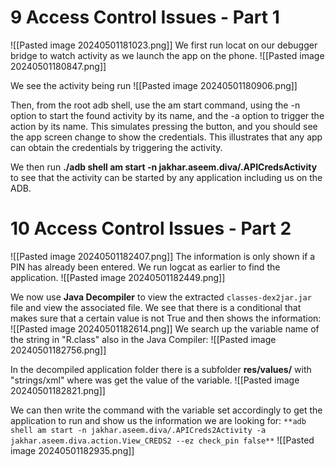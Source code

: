 # 9 Access Control Issues - Part 1
![[Pasted image 20240501181023.png]]
We first run locat on our debugger bridge to watch activity as we launch the app on the phone.
![[Pasted image 20240501180847.png]]

We see the activity being run
![[Pasted image 20240501180906.png]]

Then, from the root adb shell, use the am start command, using the -n option to start the found activity by its name, and the -a option to trigger the action by its name. This simulates pressing the button, and you should see the app screen change to show the credentials. This illustrates that any app can obtain the credentials by triggering the activity.

We then run 
**./adb shell am start -n jakhar.aseem.diva/.APICredsActivity**
to see that the activity can be started by any application including us on the ADB.

# 10 Access Control Issues - Part 2
![[Pasted image 20240501182407.png]]
The information is only shown if a PIN has already been entered. We run logcat as earlier to find the application.
![[Pasted image 20240501182449.png]]

We now use **Java Decompiler** to view the extracted `classes-dex2jar.jar` file and view the associated file. We see that there is a conditional that makes sure that a certain value is not True and then shows the information:
![[Pasted image 20240501182614.png]]
We search up the variable name of the string in "R.class" also in the Java Compiler:
![[Pasted image 20240501182756.png]]

In the decompiled application folder there is a subfolder **res/values/** with "strings/xml" where was get the value of the variable.
![[Pasted image 20240501182821.png]]

We can then write the command with the variable set accordingly to get the application to run and show us the information we are looking for:
`**adb shell am start -n jakhar.aseem.diva/.APICreds2Activity -a jakhar.aseem.diva.action.View_CREDS2 --ez check_pin false**`
![[Pasted image 20240501182935.png]]



